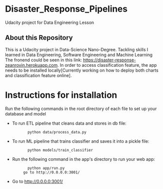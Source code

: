 # Disaster_Response_Pipelines
Udacity project for Data Engineering Lesson


## About this Repository

This is a Udacity project in Data-Science Nano-Degree. Tackling skills I learned in Data Engineering, Software Engineering and Machine Learning
The fronend could be seen in this link: https://disaster-response-zeanrovin.herokuapp.com. In order to access classification feature, the app needs to be installed locally[Currently working on how to deploy both charts and classification feature online].

# Instructions for installation

Run the following commands in the root directory of each file to set up your database and model

  * To run ETL pipeline that cleans data and stores in db file: 
  
               python data/process_data.py
    
  * To run ML pipeline that trains classifier and saves it into a pickle file: 
  
               python models/train_classifier
               
  * Run the following command in the app's directory to run your web app: 
  
               python app/run.py
             go to http://0.0.0.0:3001/
             
   * Go to http://0.0.0.0:3001/
	  
